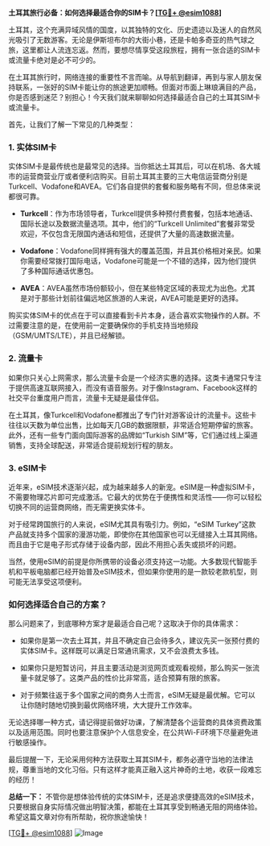 **土耳其旅行必备：如何选择最适合你的SIM卡？[[TG💪+ @esim1088](https://t.me/s/esim1088)]**

土耳其，这个充满异域风情的国度，以其独特的文化、历史遗迹以及迷人的自然风光吸引了无数游客。无论是伊斯坦布尔的大街小巷，还是卡帕多奇亚的热气球之旅，这里都让人流连忘返。然而，要想尽情享受这段旅程，拥有一张合适的SIM卡或流量卡绝对是必不可少的。

在土耳其旅行时，网络连接的重要性不言而喻。从导航到翻译，再到与家人朋友保持联系，一张好的SIM卡能让你的旅途更加顺畅。但面对市面上琳琅满目的产品，你是否感到迷茫？别担心！今天我们就来聊聊如何选择最适合自己的土耳其SIM卡或流量卡。

首先，让我们了解一下常见的几种类型：

### **1. 实体SIM卡**
实体SIM卡是最传统也是最常见的选择。当你抵达土耳其后，可以在机场、各大城市的运营商营业厅或者便利店购买。目前土耳其主要的三大电信运营商分别是Turkcell、Vodafone和AVEA。它们各自提供的套餐和服务略有不同，但总体来说都很可靠。

- **Turkcell**：作为市场领导者，Turkcell提供多种预付费套餐，包括本地通话、国际长途以及数据流量选项。其中，他们的“Turkcell Unlimited”套餐非常受欢迎，不仅包含无限国内通话和短信，还提供了大量的高速数据流量。
  
- **Vodafone**：Vodafone同样拥有强大的覆盖范围，并且其价格相对亲民。如果你需要经常拨打国际电话，Vodafone可能是一个不错的选择，因为他们提供了多种国际通话优惠包。

- **AVEA**：AVEA虽然市场份额较小，但在某些特定区域的表现尤为出色。尤其是对于那些计划前往偏远地区旅游的人来说，AVEA可能是更好的选择。

购买实体SIM卡的优点在于可以直接看到卡片本身，适合喜欢实物操作的人群。不过需要注意的是，在使用前一定要确保你的手机支持当地频段（GSM/UMTS/LTE），并且已经解锁。

### **2. 流量卡**
如果你只关心上网需求，那么流量卡会是一个经济实惠的选择。这类卡通常只专注于提供高速互联网接入，而没有语音服务。对于像Instagram、Facebook这样的社交平台重度用户而言，流量卡无疑是最佳伴侣。

在土耳其，像Turkcell和Vodafone都推出了专门针对游客设计的流量卡。这些卡往往以天数为单位出售，比如每天几GB的数据限额，非常适合短期停留的旅客。此外，还有一些专门面向国际游客的品牌如“Turkish SIM”等，它们通过线上渠道销售，支持全球配送，非常适合提前规划行程的朋友。

### **3. eSIM卡**
近年来，eSIM技术逐渐兴起，成为越来越多人的新宠。eSIM是一种虚拟SIM卡，不需要物理芯片即可完成激活。它最大的优势在于便携性和灵活性——你可以轻松切换不同的运营商网络，而无需更换实体卡。

对于经常跨国旅行的人来说，eSIM尤其具有吸引力。例如，“eSIM Turkey”这款产品就支持多个国家的漫游功能，即使你在其他国家也可以无缝接入土耳其网络。而且由于它是电子形式存储于设备内部，因此不用担心丢失或损坏的问题。

当然，使用eSIM的前提是你所携带的设备必须支持这一功能。大多数现代智能手机和平板电脑都已经开始普及eSIM技术，但如果你使用的是一款较老款机型，则可能无法享受这项便利。

### **如何选择适合自己的方案？**

那么问题来了，到底哪种方案才是最适合自己呢？这取决于你的具体需求：

- 如果你是第一次去土耳其，并且不确定自己会待多久，建议先买一张预付费的实体SIM卡。这样既可以满足日常通讯需求，又不会浪费太多钱。
  
- 如果你只是短暂访问，并且主要活动是浏览网页或观看视频，那么购买一张流量卡就足够了。这类产品的性价比非常高，适合预算有限的旅客。

- 对于频繁往返于多个国家之间的商务人士而言，eSIM无疑是最优解。它可以让你随时随地切换到最优网络环境，大大提升工作效率。

无论选择哪一种方式，请记得提前做好功课，了解清楚各个运营商的具体资费政策以及适用范围。同时也要注意保护个人信息安全，在公共Wi-Fi环境下尽量避免进行敏感操作。

最后提醒一下，无论采用何种方法获取土耳其SIM卡，都务必遵守当地的法律法规，尊重当地的文化习俗。只有这样才能真正融入这片神奇的土地，收获一段难忘的经历！

**总结一下：** 不管你是想体验传统的实体SIM卡，还是追求便捷高效的eSIM技术，只要根据自身实际情况做出明智决策，都能在土耳其享受到畅通无阻的网络体验。希望这篇文章对你有所帮助，祝你旅途愉快！

[[TG💪+ @esim1088](https://t.me/s/esim1088)] ![Image](https://i.postimg.cc/4NQfJmqS/Snipaste-2025-05-13-00-14-12.png)